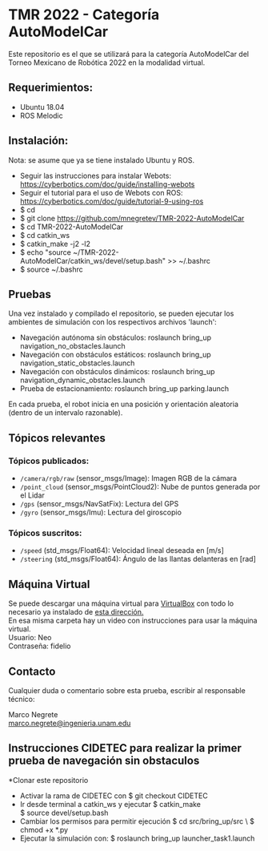 # TMR 2022 - Categoría AutoModelCar

Este repositorio es el que se utilizará para la categoría AutoModelCar del Torneo Mexicano de Robótica 2022 en la modalidad virtual. 

## Requerimientos:

* Ubuntu 18.04
* ROS Melodic

## Instalación:

Nota: se asume que ya se tiene instalado Ubuntu y ROS.

* Seguir las instrucciones para instalar Webots: https://cyberbotics.com/doc/guide/installing-webots
* Seguir el tutorial para el uso de Webots con ROS: https://cyberbotics.com/doc/guide/tutorial-9-using-ros
* $ cd
* $ git clone https://github.com/mnegretev/TMR-2022-AutoModelCar
* $ cd TMR-2022-AutoModelCar
* $ cd catkin_ws
* $ catkin_make -j2 -l2
* $ echo "source ~/TMR-2022-AutoModelCar/catkin_ws/devel/setup.bash" >> ~/.bashrc
* $ source ~/.bashrc

## Pruebas

Una vez instalado y compilado el repositorio, se pueden ejecutar los ambientes de simulación con los respectivos archivos 'launch':

* Navegación autónoma sin obstáculos: roslaunch bring_up navigation_no_obstacles.launch
* Navegación con obstáculos estáticos: roslaunch bring_up navigation_static_obstacles.launch
* Navegación con obstáculos dinámicos: roslaunch bring_up navigation_dynamic_obstacles.launch
* Prueba de estacionamiento: roslaunch bring_up parking.launch

En cada prueba, el robot inicia en una posición y orientación aleatoria (dentro de un intervalo razonable).

## Tópicos relevantes

### Tópicos publicados:

* ``/camera/rgb/raw`` (sensor_msgs/Image): Imagen RGB de la cámara
* ``/point_cloud`` (sensor_msgs/PointCloud2): Nube de puntos generada por el Lidar
* ``/gps`` (sensor_msgs/NavSatFix): Lectura del GPS
* ``/gyro`` (sensor_msgs/Imu): Lectura del giroscopio

### Tópicos suscritos:

* ``/speed`` (std\_msgs/Float64): Velocidad lineal deseada en [m/s]
* ``/steering`` (std\_msgs/Float64): Ángulo de las llantas delanteras en [rad]

## Máquina Virtual

Se puede descargar una máquina virtual para [VirtualBox](https://www.virtualbox.org/wiki/Downloads) con todo lo necesario ya instalado de [esta dirección.](https://drive.google.com/drive/folders/1t87Lxv1sRdRwFoKFRD4IFDJBtvQ-UxEx?usp=sharing) <br>
En esa misma carpeta hay un video con instrucciones para usar la máquina virtual. <br>
Usuario: Neo <br>
Contraseña: fidelio


## Contacto

Cualquier duda o comentario sobre esta prueba, escribir al responsable técnico:

Marco Negrete<br>
marco.negrete@ingenieria.unam.edu

## Instrucciones CIDETEC para realizar la primer prueba de navegación sin obstaculos
*Clonar este repositorio
* Activar la rama de CIDETEC con 
  $ git checkout CIDETEC
* Ir desde terminal a catkin_ws y ejecutar 
  $ catkin_make \
  $ source devel/setup.bash
* Cambiar los permisos para permitir ejecución 
  $ cd src/bring_up/src \\
  $ chmod +x *.py 
* Ejecutar la simulación con:
  $ roslaunch bring_up launcher_task1.launch
